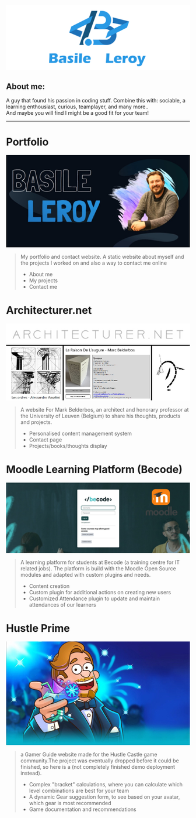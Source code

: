![image](./assets/github_banner.png) 
   
## About me:
A guy that found his passion in coding stuff. Combine this with: sociable, a learning enthousiast, curious, teamplayer, and many more..   
And maybe you will find I might be a good fit for your team!   
   
---  

# Portfolio 
[![image](./assets/portfolio.jpg)](https://basileleroy.com)
 
> My portfolio and contact website. A static website about myself and the projects I worked on and also a way to contact me online  
> * About me  
> * My projects 
> * Contact me

# Architecturer.net
[![image](./assets/Architecturer.jpg)](https://architecturer.net)

> A website For Mark Belderbos, an architect and honorary professor at the University of Leuven (Belgium) to share his thoughts, products and projects.
> * Personalised content management system 
> * Contact page  
> * Projects/books/thoughts display

# Moodle Learning Platform (Becode) 
[![image](./assets/becode-moodle.jpg)](https://moodle.becode.org)

> A learning platform for students at Becode (a training centre for IT related jobs). The platform is build with the Moodle Open Source modules and adapted with custom plugins and needs.
> * Content creation
> * Custom plugin for additional actions on creating new users
> * Customized Attendance plugin to update and maintain attendances of our learners

# Hustle Prime
[![image](./assets/HustlePrime.jpg)](https://hustle-prime.netlify.app/)

> a Gamer Guide website made for the Hustle Castle game community.The project was eventually dropped before it could be finished, so here is a (not completely finished demo deployment instead).
> * Complex "bracket" calculations, where you can calculate which level combinations are best for your team
> * A dynamic Gear suggestion form, to see based on your avatar, which gear is most recommended
> * Game documentation and recommendations